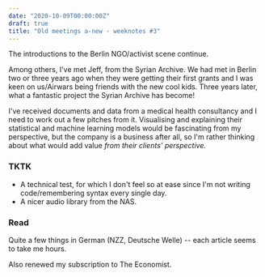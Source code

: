 ```yaml
---
date: "2020-10-09T00:00:00Z"
draft: true
title: "Old meetings a-new - weeknotes #3"
---
```


The introductions to the Berlin NGO/activist scene continue.

Among others, I've met Jeff, from the Syrian Archive. We had met in Berlin two or three years ago when they were getting their first grants and I was keen on us/Airwars being friends with the new cool kids. Three years later, what a fantastic project the Syrian Archive has become!

I've received documents and data from a medical health consultancy and I need to work out a few pitches from it. Visualising and explaining their statistical and machine learning models would be fascinating from my perspective, but the company is a business after all, so I'm rather thinking about what would add value _from their clients' perspective._

### TKTK

- A technical test, for which I don't feel so at ease since I'm not writing code/remembering syntax every single day.
- A nicer audio library from the NAS.

### Read

Quite a few things in German (NZZ, Deutsche Welle) -- each article seems to take me hours.

Also renewed my subscription to The Economist.
